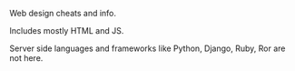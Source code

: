 Web design cheats and info.

Includes mostly HTML and JS.

Server side languages and frameworks like Python, Django, Ruby, Ror are not here.
